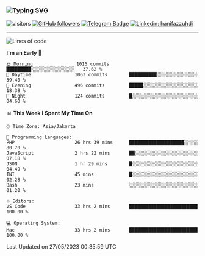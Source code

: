 ### [![Typing SVG](https://readme-typing-svg.herokuapp.com?font=lato&size=22&lines=Hi+There+👋)](https://git.io/typing-svg) 

![visitors](https://visitor-badge.glitch.me/badge?page_id=hanifazzuhdi.hanifazzuhdi)
[![GitHub followers](https://img.shields.io/github/followers/hanifazzuhdi?label=Follow&style=social)](https://github.com/hanifazzuhdi/?tab=follow) 
[![Telegram Badge](https://img.shields.io/badge/-hanif0198-blue?style=social&logo=telegram&link=https://www.t.me/hanif0198/)](https://www.t.me/hanif0198/) 
[![Linkedin: hanifazzuhdi](https://img.shields.io/badge/-hanifazzuhdi-blue?style=flat-square&logo=Linkedin&logoColor=white&link=https://www.linkedin.com/in/hanif-az-zuhdi-69688019b/)](https://www.linkedin.com/in/hanif-az-zuhdi-69688019b/) 

<hr/>

<!--START_SECTION:waka-->
![Lines of code](https://img.shields.io/badge/From%20Hello%20World%20I%27ve%20Written-19.6%20million%20lines%20of%20code-blue)

**I'm an Early 🐤** 

```text
🌞 Morning                1015 commits        █████████░░░░░░░░░░░░░░░░   37.62 % 
🌆 Daytime                1063 commits        ██████████░░░░░░░░░░░░░░░   39.40 % 
🌃 Evening                496 commits         █████░░░░░░░░░░░░░░░░░░░░   18.38 % 
🌙 Night                  124 commits         █░░░░░░░░░░░░░░░░░░░░░░░░   04.60 % 
```


📊 **This Week I Spent My Time On** 

```text
🕑︎ Time Zone: Asia/Jakarta

💬 Programming Languages: 
PHP                      26 hrs 39 mins      ████████████████████░░░░░   80.70 % 
JavaScript               2 hrs 22 mins       ██░░░░░░░░░░░░░░░░░░░░░░░   07.18 % 
JSON                     1 hr 29 mins        █░░░░░░░░░░░░░░░░░░░░░░░░   04.49 % 
INI                      45 mins             █░░░░░░░░░░░░░░░░░░░░░░░░   02.28 % 
Bash                     23 mins             ░░░░░░░░░░░░░░░░░░░░░░░░░   01.20 % 

🔥 Editors: 
VS Code                  33 hrs 2 mins       █████████████████████████   100.00 % 

💻 Operating System: 
Mac                      33 hrs 2 mins       █████████████████████████   100.00 % 
```


 Last Updated on 27/05/2023 00:35:59 UTC
<!--END_SECTION:waka-->
